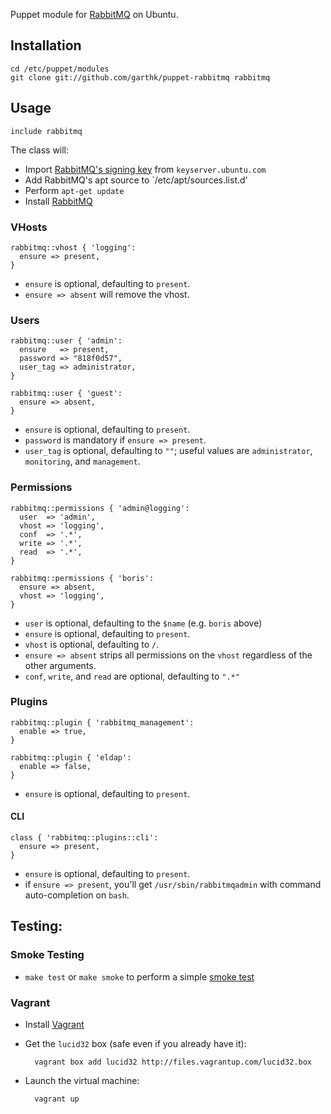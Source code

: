 Puppet module for [RabbitMQ] on Ubuntu. 

## Installation

    cd /etc/puppet/modules
    git clone git://github.com/garthk/puppet-rabbitmq rabbitmq

## Usage

    include rabbitmq

The class will:

* Import [RabbitMQ's signing key][056E8E56] from `keyserver.ubuntu.com`
* Add RabbitMQ's apt source to `/etc/apt/sources.list.d'
* Perform `apt-get update`
* Install [RabbitMQ]

[056E8E56]: http://keyserver.ubuntu.com:11371/pks/lookup?op=get&search=0xF7B8CEA6056E8E56

### VHosts

    rabbitmq::vhost { 'logging':
      ensure => present,
    }

* `ensure` is optional, defaulting to `present`.
* `ensure => absent` will remove the vhost.

### Users

    rabbitmq::user { 'admin':
      ensure   => present,
      password => "818f0d57",
      user_tag => administrator,
    }

    rabbitmq::user { 'guest':
      ensure => absent,
    }

* `ensure` is optional, defaulting to `present`.
* `password` is mandatory if `ensure => present`.
* `user_tag` is optional, defaulting to `""`; useful values are
  `administrator`, `monitoring`, and `management`.

### Permissions

    rabbitmq::permissions { 'admin@logging':
      user  => 'admin',
      vhost => 'logging',
      conf  => '.*',
      write => '.*',
      read  => '.*',
    }

    rabbitmq::permissions { 'boris':
      ensure => absent,
      vhost => 'logging',
    }

* `user` is optional, defaulting to the `$name` (e.g. `boris` above)
* `ensure` is optional, defaulting to `present`.
* `vhost` is optional, defaulting to `/`.
* `ensure => absent` strips all permissions on the `vhost` regardless of
  the other arguments.
* `conf`, `write`, and `read` are optional, defaulting to `".*"`

### Plugins

    rabbitmq::plugin { 'rabbitmq_management':
      enable => true,
    }

    rabbitmq::plugin { 'eldap':
      enable => false,
    }

* `ensure` is optional, defaulting to `present`.

#### CLI

    class { 'rabbitmq::plugins::cli': 
      ensure => present,
    }

* `ensure` is optional, defaulting to `present`.
* if `ensure => present`, you'll get `/usr/sbin/rabbitmqadmin` with
  command auto-completion on `bash`.

## Testing:

### Smoke Testing

* `make test` or `make smoke` to perform a simple [smoke test]

### Vagrant

* Install [Vagrant]

* Get the `lucid32` box (safe even if you already have it):

        vagrant box add lucid32 http://files.vagrantup.com/lucid32.box

* Launch the virtual machine:

        vagrant up

[RabbitMQ]: http://www.rabbitmq.com/
[Vagrant]: http://vagrantup.com/
[smoke test]: http://docs.puppetlabs.com/guides/tests_smoke.html
[get in touch]: http://twitter.com/garthk
